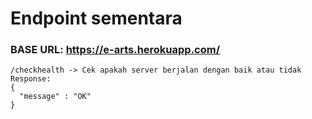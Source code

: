 # Endpoint sementara

### BASE URL: https://e-arts.herokuapp.com/

```
/checkhealth -> Cek apakah server berjalan dengan baik atau tidak
Response:
{
  "message" : "OK"
}
```

